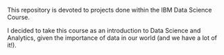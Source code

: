 This repository is devoted to projects done within the IBM Data Science Course. 

I decided to take this course as an introduction to Data Science and Analytics, given the importance of data in our world (and we have a lot of it!).
